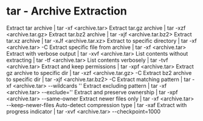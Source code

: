 # tar - Archive Extraction

Extract tar archive | tar -xf <archive.tar>
Extract tar.gz archive | tar -xzf <archive.tar.gz>
Extract tar.bz2 archive | tar -xjf <archive.tar.bz2>
Extract tar.xz archive | tar -xJf <archive.tar.xz>
Extract to specific directory | tar -xf <archive.tar> -C <directory>
Extract specific file from archive | tar -xf <archive.tar> <file>
Extract with verbose output | tar -xvf <archive.tar>
List contents without extracting | tar -tf <archive.tar>
List contents verbosely | tar -tvf <archive.tar>
Extract and keep permissions | tar -xpf <archive.tar>
Extract gz archive to specific dir | tar -xzf <archive.tar.gz> -C <directory>
Extract bz2 archive to specific dir | tar -xjf <archive.tar.bz2> -C <directory>
Extract matching pattern | tar -xf <archive.tar> --wildcards '<pattern>'
Extract excluding pattern | tar -xf <archive.tar> --exclude='<pattern>'
Extract and preserve ownership | tar -xpf <archive.tar> --same-owner
Extract newer files only | tar -xf <archive.tar> --keep-newer-files
Auto-detect compression type | tar -xaf <archive>
Extract with progress indicator | tar -xvf <archive.tar> --checkpoint=1000
